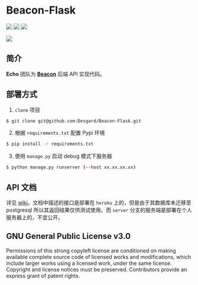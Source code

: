 # Beacon-Flask

![](https://img.shields.io/badge/Python-3.6.0-blue.svg)
![](https://img.shields.io/badge/Flask-0.12.2-blue.svg)
![](https://img.shields.io/badge/license-GPL-blue.svg)

![](http://ofsabm6nw.bkt.clouddn.com/3.jpg)

## 简介

**Echo** 团队为 **[Beacon](https://github.com/SeaHub/Beacon)** 后端 API 实现代码。

## 部署方式

1. `clone` 项目

```bash
$ git clone git@github.com:Desgard/Beacon-Flask.git
```

2. 根据 `requirements.txt` 配置 Pypi 环境

```bash
$ pip install -r requirements.txt
```

3. 使用 `manage.py` 启动 debug 模式下服务器

```bash
$ python manage.py runserver (--host xx.xx.xx.xx)
```

## API 文档

详见 [wiki](https://github.com/Desgard/Beacon-Flask/wiki)。文档中描述的接口是部署在 `heroku` 上的，但是由于其数据库未迁移至 postgresql 所以其返回结果仅供测试使用。而 `server` 分支的服务端是部署在个人服务器上的，不宜公开。

## GNU General Public License v3.0

Permissions of this strong copyleft license are conditioned on making available complete source code of licensed works and modifications, which include larger works using a licensed work, under the same license. Copyright and license notices must be preserved. Contributors provide an express grant of patent rights.
